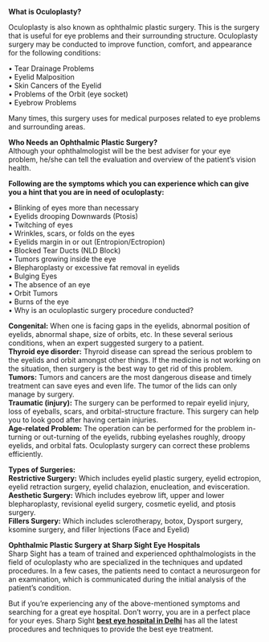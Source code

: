 **What is Oculoplasty?**

Oculoplasty is also known as ophthalmic plastic surgery. This is the surgery that is useful for eye problems and their surrounding structure. Oculoplasty surgery may be conducted to improve function, comfort, and appearance for the following conditions:

•   Tear Drainage Problems<br>
•   Eyelid Malposition<br>
•   Skin Cancers of the Eyelid<br>
•   Problems of the Orbit (eye socket)<br>
•   Eyebrow Problems<br>

Many times, this surgery uses for medical purposes related to eye problems and surrounding areas.

**Who Needs an Ophthalmic Plastic Surgery?**<br>
Although your ophthalmologist will be the best adviser for your eye problem, he/she can tell the evaluation and overview of the patient’s vision health.

**Following are the symptoms which you can experience which can give you a hint that you are in need of oculoplasty:**<br>

•  Blinking of eyes more than necessary<br>
•  Eyelids drooping Downwards (Ptosis)<br>
•  Twitching of eyes<br>
•  Wrinkles, scars, or folds on the eyes<br>
•  Eyelids margin in or out (Entropion/Ectropion)<br>
•  Blocked Tear Ducts (NLD Block)<br>
•  Tumors growing inside the eye <br>
•  Blepharoplasty or excessive fat removal in eyelids<br>
•  Bulging Eyes<br>
•  The absence of an eye<br>
•  Orbit Tumors<br>
•  Burns of the eye<br>
•  Why is an oculoplastic surgery procedure conducted?<br>

**Congenital:** When one is facing gaps in the eyelids, abnormal position of eyelids, abnormal shape, size of orbits, etc. In these several serious conditions, when an expert suggested surgery to a patient.<br>
**Thyroid eye disorder:** Thyroid disease can spread the serious problem to the eyelids and orbit amongst other things. If the medicine is not working on the situation, then surgery is the best way to get rid of this problem.<br>
**Tumors:** Tumors and cancers are the most dangerous disease and timely treatment can save eyes and even life. The tumor of the lids can only manage by surgery.<br>
**Traumatic (injury):** The surgery can be performed to repair eyelid injury, loss of eyeballs, scars, and orbital-structure fracture. This surgery can help you to look good after having certain injuries.<br>
**Age-related Problem:** The operation can be performed for the problem in-turning or out-turning of the eyelids, rubbing eyelashes roughly, droopy eyelids, and orbital fats. Oculoplasty surgery can correct these problems efficiently.<br>

**Types of Surgeries:** <br>
**Restrictive Surgery:** Which includes eyelid plastic surgery, eyelid ectropion, eyelid retraction surgery, eyelid chalazion, enucleation, and evisceration.<br>
**Aesthetic Surgery:** Which includes eyebrow lift, upper and lower blepharoplasty, revisional eyelid surgery, cosmetic eyelid, and ptosis surgery.<br>
**Fillers Surgery:** Which includes sclerotherapy, botox, Dysport surgery, ksomine surgery, and filler Injections (Face and Eyelid)<br>

**Ophthalmic Plastic Surgery at Sharp Sight Eye Hospitals**<br>
Sharp Sight has a team of trained and experienced ophthalmologists in the field of oculoplasty who are specialized in the techniques and updated procedures. In a few cases, the patients need to contact a neurosurgeon for an examination, which is communicated during the initial analysis of the patient’s condition.

But if you’re experiencing any of the above-mentioned symptoms and searching for a great eye hospital. Don’t worry, you are in a perfect place for your eyes. Sharp Sight <b><a href="https://sharpsight.in/" target="_blank">best eye hospital in Delhi</a></b> has all the latest procedures and techniques to provide the best eye treatment.

